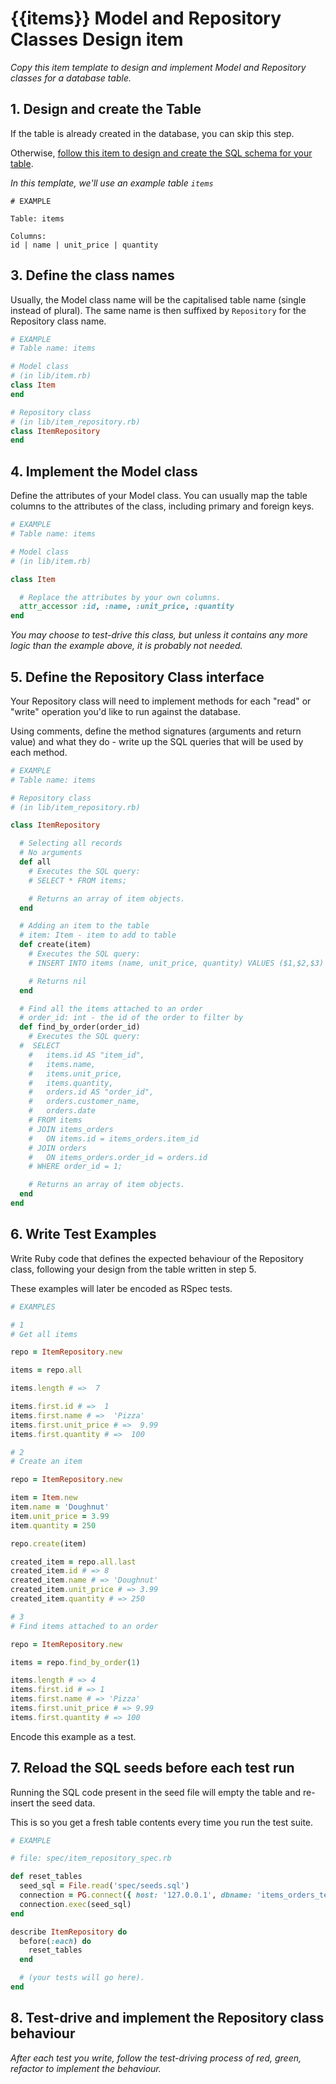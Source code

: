 # {{items}} Model and Repository Classes Design item

_Copy this item template to design and implement Model and Repository classes for a database table._

## 1. Design and create the Table

If the table is already created in the database, you can skip this step.

Otherwise, [follow this item to design and create the SQL schema for your table](./single_table_design_item_template.md).

*In this template, we'll use an example table `items`*

```
# EXAMPLE

Table: items

Columns:
id | name | unit_price | quantity
```
## 3. Define the class names

Usually, the Model class name will be the capitalised table name (single instead of plural). The same name is then suffixed by `Repository` for the Repository class name.

```ruby
# EXAMPLE
# Table name: items

# Model class
# (in lib/item.rb)
class Item
end

# Repository class
# (in lib/item_repository.rb)
class ItemRepository
end
```

## 4. Implement the Model class

Define the attributes of your Model class. You can usually map the table columns to the attributes of the class, including primary and foreign keys.

```ruby
# EXAMPLE
# Table name: items

# Model class
# (in lib/item.rb)

class Item

  # Replace the attributes by your own columns.
  attr_accessor :id, :name, :unit_price, :quantity
end
```

*You may choose to test-drive this class, but unless it contains any more logic than the example above, it is probably not needed.*

## 5. Define the Repository Class interface

Your Repository class will need to implement methods for each "read" or "write" operation you'd like to run against the database.

Using comments, define the method signatures (arguments and return value) and what they do - write up the SQL queries that will be used by each method.

```ruby
# EXAMPLE
# Table name: items

# Repository class
# (in lib/item_repository.rb)

class ItemRepository

  # Selecting all records
  # No arguments
  def all
    # Executes the SQL query:
    # SELECT * FROM items;

    # Returns an array of item objects.
  end

  # Adding an item to the table
  # item: Item - item to add to table
  def create(item)
    # Executes the SQL query:
    # INSERT INTO items (name, unit_price, quantity) VALUES ($1,$2,$3)

    # Returns nil
  end

  # Find all the items attached to an order
  # order_id: int - the id of the order to filter by
  def find_by_order(order_id)
    # Executes the SQL query:
  #  SELECT 
	#   items.id AS "item_id",
	#   items.name,
	#   items.unit_price,
	#   items.quantity,
	#   orders.id AS "order_id",
	#   orders.customer_name,
	#   orders.date
	# FROM items
	# JOIN items_orders
	#   ON items.id = items_orders.item_id
	# JOIN orders
	#   ON items_orders.order_id = orders.id
	# WHERE order_id = 1;

    # Returns an array of item objects. 
  end
end
```

## 6. Write Test Examples

Write Ruby code that defines the expected behaviour of the Repository class, following your design from the table written in step 5.

These examples will later be encoded as RSpec tests.

```ruby
# EXAMPLES

# 1
# Get all items

repo = ItemRepository.new

items = repo.all

items.length # =>  7

items.first.id # =>  1
items.first.name # =>  'Pizza'
items.first.unit_price # =>  9.99
items.first.quantity # =>  100

# 2
# Create an item

repo = ItemRepository.new

item = Item.new
item.name = 'Doughnut'
item.unit_price = 3.99
item.quantity = 250

repo.create(item)

created_item = repo.all.last
created_item.id # => 8
created_item.name # => 'Doughnut'
created_item.unit_price # => 3.99
created_item.quantity # => 250

# 3
# Find items attached to an order

repo = ItemRepository.new

items = repo.find_by_order(1)

items.length # => 4
items.first.id # => 1
items.first.name # => 'Pizza'
items.first.unit_price # => 9.99
items.first.quantity # => 100

```

Encode this example as a test.

## 7. Reload the SQL seeds before each test run

Running the SQL code present in the seed file will empty the table and re-insert the seed data.

This is so you get a fresh table contents every time you run the test suite.

```ruby
# EXAMPLE

# file: spec/item_repository_spec.rb

def reset_tables
  seed_sql = File.read('spec/seeds.sql')
  connection = PG.connect({ host: '127.0.0.1', dbname: 'items_orders_test' })
  connection.exec(seed_sql)
end

describe ItemRepository do
  before(:each) do 
    reset_tables
  end

  # (your tests will go here).
end
```

## 8. Test-drive and implement the Repository class behaviour

_After each test you write, follow the test-driving process of red, green, refactor to implement the behaviour._

